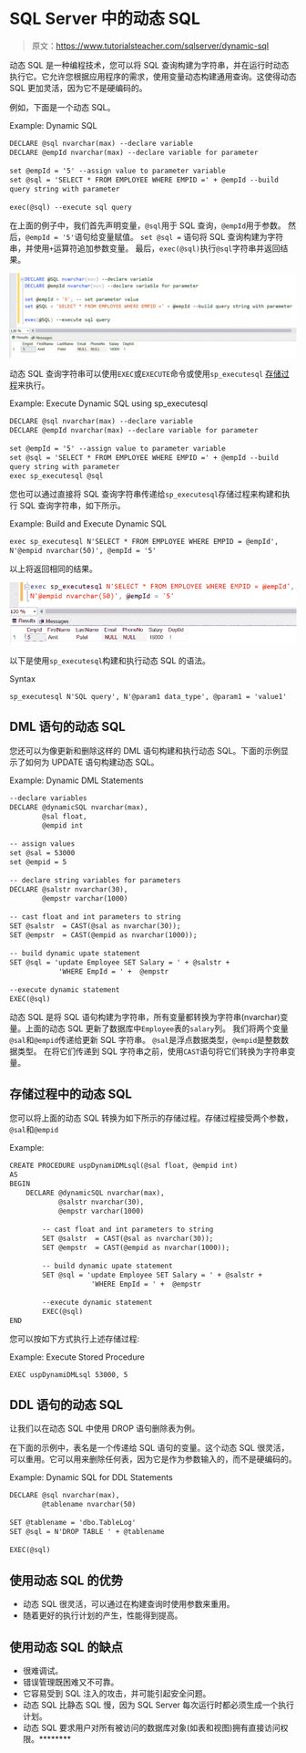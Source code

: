 # SQL Server 中的动态 SQL

> 原文：<https://www.tutorialsteacher.com/sqlserver/dynamic-sql>

动态 SQL 是一种编程技术，您可以将 SQL 查询构建为字符串，并在运行时动态执行它。它允许您根据应用程序的需求，使用变量动态构建通用查询。这使得动态 SQL 更加灵活，因为它不是硬编码的。

例如，下面是一个动态 SQL。

Example: Dynamic SQL 

```
DECLARE @sql nvarchar(max) --declare variable
DECLARE @empId nvarchar(max) --declare variable for parameter

set @empId = '5' --assign value to parameter variable
set @sql = 'SELECT * FROM EMPLOYEE WHERE EMPID =' + @empId --build query string with parameter

exec(@sql) --execute sql query 
```

在上面的例子中，我们首先声明变量，`@sql`用于 SQL 查询，`@empId`用于参数。 然后，`@empId = '5'`语句给变量赋值。 `set @sql =` 语句将 SQL 查询构建为字符串，并使用`+`运算符追加参数变量。 最后，`exec(@sql)`执行`@sql`字符串并返回结果。

[![](img/765c8c899f309e7f75490fd2ad4b3dfd.png)](../../Content/images/sqlserver/dynamicsql1.png)

动态 SQL 查询字符串可以使用`EXEC`或`EXECUTE`命令或使用`sp_executesql` [存储过程](/sqlserver/stored-procedures)来执行。

Example: Execute Dynamic SQL using sp_executesql 

```
DECLARE @sql nvarchar(max) --declare variable
DECLARE @empId nvarchar(max) --declare variable for parameter

set @empId = '5' --assign value to parameter variable
set @sql = 'SELECT * FROM EMPLOYEE WHERE EMPID =' + @empId --build query string with parameter
exec sp_executesql @sql 
```

您也可以通过直接将 SQL 查询字符串传递给`sp_executesql`存储过程来构建和执行 SQL 查询字符串，如下所示。

Example: Build and Execute Dynamic SQL 

```
exec sp_executesql N'SELECT * FROM EMPLOYEE WHERE EMPID = @empId', 
N'@empid nvarchar(50)', @empId = '5' 
```

以上将返回相同的结果。

[![](img/61bfc827c5e2c17049ad24d641d1a996.png)](../../Content/images/sqlserver/dynamicsql2.png)

以下是使用`sp_executesql`构建和执行动态 SQL 的语法。

Syntax 

```
sp_executesql N'SQL query', N'@param1 data_type', @param1 = 'value1' 
```

## DML 语句的动态 SQL

您还可以为像更新和删除这样的 DML 语句构建和执行动态 SQL。下面的示例显示了如何为 UPDATE 语句构建动态 SQL。

Example: Dynamic DML Statements 

```
--declare variables
DECLARE @dynamicSQL nvarchar(max),
        @sal float,
        @empid int

-- assign values
set @sal = 53000 
set @empid = 5

-- declare string variables for parameters
DECLARE @salstr nvarchar(30),
        @empstr varchar(1000)

-- cast float and int parameters to string
SET @salstr  = CAST(@sal as nvarchar(30));
SET @empstr  = CAST(@empid as nvarchar(1000));

-- build dynamic upate statement
SET @sql = 'update Employee SET Salary = ' + @salstr +
            'WHERE EmpId = ' +  @empstr 

--execute dynamic statement
EXEC(@sql) 
```

动态 SQL 是将 SQL 语句构建为字符串，所有变量都转换为字符串(nvarchar)变量。上面的动态 SQL 更新了数据库中`Employee`表的`salary`列。 我们将两个变量`@sal`和`@empid`传递给更新 SQL 字符串。 `@sal`是浮点数据类型，`@empid`是整数数据类型。 在将它们传递到 SQL 字符串之前，使用`CAST`语句将它们转换为字符串变量。

## 存储过程中的动态 SQL

您可以将上面的动态 SQL 转换为如下所示的存储过程。存储过程接受两个参数，`@sal`和`@empid`

Example: 

```
CREATE PROCEDURE uspDynamiDMLsql(@sal float, @empid int)
AS
BEGIN
	DECLARE @dynamicSQL nvarchar(max),
            @salstr nvarchar(30),
            @empstr varchar(1000)

        -- cast float and int parameters to string
        SET @salstr  = CAST(@sal as nvarchar(30));
        SET @empstr  = CAST(@empid as nvarchar(1000));

        -- build dynamic upate statement
        SET @sql = 'update Employee SET Salary = ' + @salstr +
                    'WHERE EmpId = ' +  @empstr 

        --execute dynamic statement
        EXEC(@sql)
END 
```

您可以按如下方式执行上述存储过程:

Example: Execute Stored Procedure 

```
EXEC uspDynamiDMLsql 53000, 5 
```

## DDL 语句的动态 SQL

让我们以在动态 SQL 中使用 DROP 语句删除表为例。

在下面的示例中，表名是一个传递给 SQL 语句的变量。这个动态 SQL 很灵活，可以重用。它可以用来删除任何表，因为它是作为参数输入的，而不是硬编码的。

Example: Dynamic SQL for DDL Statements 

```
DECLARE @sql nvarchar(max),
        @tablename nvarchar(50)

SET @tablename = 'dbo.TableLog'
SET @sql = N'DROP TABLE ' + @tablename

EXEC(@sql) 
```

## 使用动态 SQL 的优势

*   动态 SQL 很灵活，可以通过在构建查询时使用参数来重用。
*   随着更好的执行计划的产生，性能得到提高。

## 使用动态 SQL 的缺点

*   很难调试。
*   错误管理既困难又不可靠。
*   它容易受到 SQL 注入的攻击，并可能引起安全问题。
*   动态 SQL 比静态 SQL 慢，因为 SQL Server 每次运行时都必须生成一个执行计划。
*   动态 SQL 要求用户对所有被访问的数据库对象(如表和视图)拥有直接访问权限。********